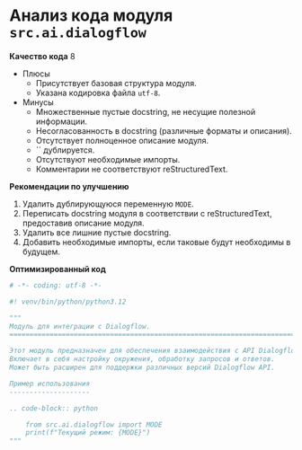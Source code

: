 # Анализ кода модуля `src.ai.dialogflow`

**Качество кода**
8
-  Плюсы
    - Присутствует базовая структура модуля.
    - Указана кодировка файла `utf-8`.
-  Минусы
    -  Множественные пустые docstring, не несущие полезной информации.
    -  Несогласованность в docstring (различные форматы и описания).
    -  Отсутствует полноценное описание модуля.
    -  `` дублируется.
    -  Отсутствуют необходимые импорты.
    -  Комментарии не соответствуют reStructuredText.

**Рекомендации по улучшению**
1.  Удалить дублирующуюся переменную `MODE`.
2.  Переписать docstring модуля в соответствии с reStructuredText, предоставив описание модуля.
3.  Удалить все лишние пустые docstring.
4.  Добавить необходимые импорты, если таковые будут необходимы в будущем.

**Оптимизированный код**
```python
# -*- coding: utf-8 -*-

#! venv/bin/python/python3.12

"""
Модуль для интеграции с Dialogflow.
=========================================================================================

Этот модуль предназначен для обеспечения взаимодействия с API Dialogflow.
Включает в себя настройку окружения, обработку запросов и ответов.
Может быть расширен для поддержки различных версий Dialogflow API.

Пример использования
--------------------

.. code-block:: python

    from src.ai.dialogflow import MODE
    print(f"Текущий режим: {MODE}")
"""




```